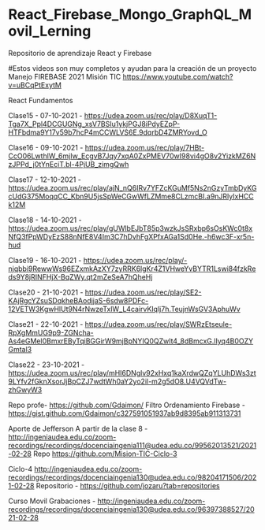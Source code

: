 # React_Firebase_Mongo_GraphQL_Movil_Lerning
Repositorio de aprendizaje React y Firebase

#Estos videos son muy completos y ayudan para la creación de un proyecto
Manejo FIREBASE 2021 Misión TIC
https://www.youtube.com/watch?v=uBCqPtExytM

React Fundamentos

Clase15 - 07-10-2021 - https://udea.zoom.us/rec/play/D8XuqT1-Tga7X_Ppl4DCGUGNg_xsV7BSIu1ykjPGJ8iPdyEZpP-HTFbdma9Y17v59b7hcP4mCCWLVS6E.9dqrbD4ZMRYovd_O

Clase16 - 09-10-2021 - https://udea.zoom.us/rec/play/7HBt-CcO06LwthlW_6mjIw_EcgvB7Jqy7xqA0ZxPMEV70wI98vi4gO8v2YizkMZ6NzJPPd_j0tYnEciT.bl-4PjUB_zimgQwh

Clase17 - 12-10-2021 - https://udea.zoom.us/rec/play/ajN_nQ6IRv7YFZcKGuMf5Ns2nGzyTmbDyKGcUdG375MoqqCC_Kbn9U5jsSpWeCGwWfLZMme8CLzmcBI.a9nJRlyIxHCCk12M

Clase18 - 14-10-2021 - https://udea.zoom.us/rec/play/gUWlbEJbT85p3wzkJsSRxbp6sOsKWc0t8xNfQ3fPpWDyEzS88nNfE8V4Im3C7hDvhFgXPfxAGa1Sd0He.-h6wc3F-xr5n-hud

Clase19 - 16-10-2021 - https://udea.zoom.us/rec/play/-njqbbi9RewwWs96EZxmkAzXY7zyRRK6lgKr4Z1VHweYvBYTR1Lswi84fzkReds9Y8jRINFHjX-BqZWy.qt2mZeSeA7hQheHj

Clase20 - 21-10-2021 - https://udea.zoom.us/rec/play/SE2-KAjRgcYZsuSDqkheBAodjjaS-6sdw8PDFc-12VETW3KgwHlUt9N4rNwzeTxlW_L4cairvKIqlj7h.TeujnWsGV3AphuWv

Clase21 - 22-10-2021 - https://udea.zoom.us/rec/play/SWRzEtseule-RpXgMmUG9p9-ZGNcha-As4eGMel0BmxrEByTqiBGGirW9mjBpNYIQ0QZwlt4_8dBmcxG.lIyq4B0OZYGmtal3

Clase22 - 23-10-2021 - https://udea.zoom.us/rec/play/mHI6DNglv92xHxq1kaXrdwQZqYLUhDWs3zt9LYfv2fGknXsorJjBpCZJ7wdtWh0aY2yo2il-m2g5dO8.U4VQVdTw-zhGwyW3

Repo profe- https://github.com/Gdaimon/
Filtro Ordenamiento Firebase - https://gist.github.com/Gdaimon/c327591051937ab9d8395ab911313731

Aporte de Jefferson
A partir de la clase 8 - http://ingeniaudea.edu.co/zoom-recordings/recordings/docenciaingenia111@udea.edu.co/99562013521/2021-02-28
Repo https://github.com/Mision-TIC-Ciclo-3

Ciclo-4
http://ingeniaudea.edu.co/zoom-recordings/recordings/docenciaingenia130@udea.edu.co/98204171506/2021-02-28
Repositorio - https://github.com/jozaru?tab=repositories

Curso Movil
Grabaciones - http://ingeniaudea.edu.co/zoom-recordings/recordings/docenciaingenia130@udea.edu.co/96397388527/2021-02-28
